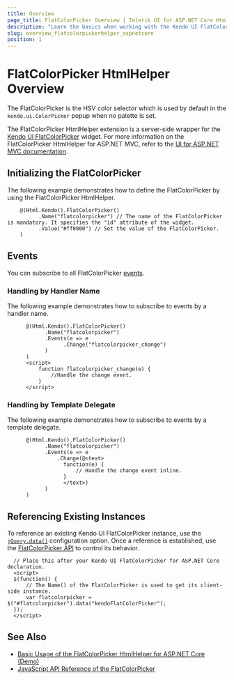 ```yaml
---
title: Overview
page_title: FlatColorPicker Overview | Telerik UI for ASP.NET Core HtmlHelpers
description: "Learn the basics when working with the Kendo UI FlatColorPicker HtmlHelper for ASP.NET Core (MVC 6 or ASP.NET Core MVC)."
slug: overview_flatcolorpickerhelper_aspnetcore
position: 1
---
```


# FlatColorPicker HtmlHelper Overview

The FlatColorPicker is the HSV color selector which is used by default in the `kendo.ui.ColorPicker` popup when no palette is set.

The FlatColorPicker HtmlHelper extension is a server-side wrapper for the [Kendo UI FlatColorPicker](http://docs.telerik.com/kendo-ui/api/javascript/ui/flatcolorpicker) widget. For more information on the FlatColorPicker HtmlHelper for ASP.NET MVC, refer to the [UI for ASP.NET MVC documentation](https://docs.telerik.com/aspnet-mvc/helpers/flatcolorpicker/overview).

## Initializing the FlatColorPicker

The following example demonstrates how to define the FlatColorPicker by using the FlatColorPicker HtmlHelper.

```
    @(Html.Kendo().FlatColorPicker()
          .Name("flatcolorpicker") // The name of the FlatColorPicker is mandatory. It specifies the "id" attribute of the widget.
          .Value("#ff0000") // Set the value of the FlatColorPicker.
    )
```

## Events

You can subscribe to all FlatColorPicker [events](https://docs.telerik.com/kendo-ui/api/javascript/ui/flatcolorpicker#events).

### Handling by Handler Name

The following example demonstrates how to subscribe to events by a handler name.

```
      @(Html.Kendo().FlatColorPicker()
            .Name("flatcolorpicker")
            .Events(e => e
                  .Change("flatcolorpicker_change")
            )
      )
      <script>
          function flatcolorpicker_change(e) {
              //Handle the change event.
          }
      </script>
```

### Handling by Template Delegate

The following example demonstrates how to subscribe to events by a template delegate.

```
      @(Html.Kendo().FlatColorPicker()
            .Name("flatcolorpicker")
            .Events(e => e
                .Change(@<text>
                  function(e) {
                      // Handle the change event inline.
                  }
                  </text>)
            )
      )
```

## Referencing Existing Instances

To reference an existing Kendo UI FlatColorPicker instance, use the [`jQuery.data()`](https://api.jquery.com/jQuery.data/) configuration option. Once a reference is established, use the [FlatColorPicker API](https://docs.telerik.com/kendo-ui/api/javascript/ui/flatcolorpicker#methods) to control its behavior.

      // Place this after your Kendo UI FlatColorPicker for ASP.NET Core declaration.
      <script>
      $(function() {
          // The Name() of the FlatColorPicker is used to get its client-side instance.
          var flatcolorpicker = $("#flatcolorpicker").data("kendoFlatColorPicker");
      });
      </script>

## See Also

* [Basic Usage of the FlatColorPicker HtmlHelper for ASP.NET Core (Demo)](https://demos.telerik.com/aspnet-core/colorpicker/flatcolorpicker)
* [JavaScript API Reference of the FlatColorPicker](http://docs.telerik.com/kendo-ui/api/javascript/ui/flatcolorpicker)
